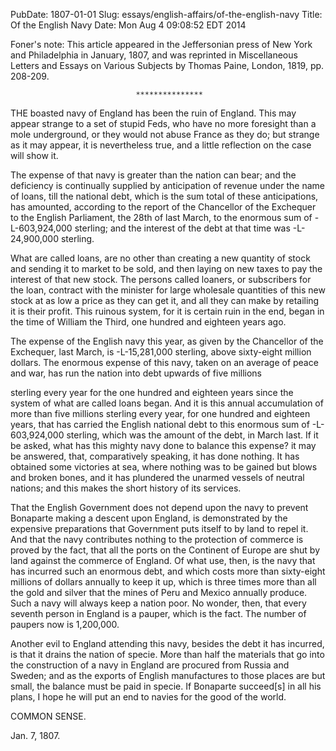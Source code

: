PubDate: 1807-01-01
Slug: essays/english-affairs/of-the-english-navy
Title: Of the English Navy
Date: Mon Aug  4 09:08:52 EDT 2014

   Foner's note: This article appeared in the Jeffersonian press of New York
   and Philadelphia in January, 1807, and was reprinted in Miscellaneous
   Letters and Essays on Various Subjects by Thomas Paine, London, 1819, pp.
   208-209.

                                ***************

   THE boasted navy of England has been the ruin of England. This may appear
   strange to a set of stupid Feds, who have no more foresight than a mole
   underground, or they would not abuse France as they do; but strange as it
   may appear, it is nevertheless true, and a little reflection on the case
   will show it.

   The expense of that navy is greater than the nation can bear; and the
   deficiency is continually supplied by anticipation of revenue under the
   name of loans, till the national debt, which is the sum total of these
   anticipations, has amounted, according to the report of the Chancellor of
   the Exchequer to the English Parliament, the 28th of last March, to the
   enormous sum of -L-603,924,000 sterling; and the interest of the debt at
   that time was -L-24,900,000 sterling.

   What are called loans, are no other than creating a new quantity of stock
   and sending it to market to be sold, and then laying on new taxes to pay
   the interest of that new stock. The persons called loaners, or subscribers
   for the loan, contract with the minister for large wholesale quantities of
   this new stock at as low a price as they can get it, and all they can make
   by retailing it is their profit. This ruinous system, for it is certain
   ruin in the end, began in the time of William the Third, one hundred and
   eighteen years ago.

   The expense of the English navy this year, as given by the Chancellor of
   the Exchequer, last March, is -L-15,281,000 sterling, above sixty-eight
   million dollars. The enormous expense of this navy, taken on an average of
   peace and war, has run the nation into debt upwards of five millions

   sterling every year for the one hundred and eighteen years since the
   system of what are called loans began. And it is this annual accumulation
   of more than five millions sterling every year, for one hundred and
   eighteen years, that has carried the English national debt to this
   enormous sum of -L-603,924,000 sterling, which was the amount of the debt,
   in March last. If it be asked, what has this mighty navy done to balance
   this expense? it may be answered, that, comparatively speaking, it has
   done nothing. It has obtained some victories at sea, where nothing was to
   be gained but blows and broken bones, and it has plundered the unarmed
   vessels of neutral nations; and this makes the short history of its
   services.

   That the English Government does not depend upon the navy to prevent
   Bonaparte making a descent upon England, is demonstrated by the expensive
   preparations that Government puts itself to by land to repel it. And that
   the navy contributes nothing to the protection of commerce is proved by
   the fact, that all the ports on the Continent of Europe are shut by land
   against the commerce of England. Of what use, then, is the navy that has
   incurred such an enormous debt, and which costs more than sixty-eight
   millions of dollars annually to keep it up, which is three times more than
   all the gold and silver that the mines of Peru and Mexico annually
   produce. Such a navy will always keep a nation poor. No wonder, then, that
   every seventh person in England is a pauper, which is the fact. The number
   of paupers now is 1,200,000.

   Another evil to England attending this navy, besides the debt it has
   incurred, is that it drains the nation of specie. More than half the
   materials that go into the construction of a navy in England are procured
   from Russia and Sweden; and as the exports of English manufactures to
   those places are but small, the balance must be paid in specie. If
   Bonaparte succeed[s] in all his plans, I hope he will put an end to navies
   for the good of the world.

   COMMON SENSE.

   Jan. 7, 1807.

    
